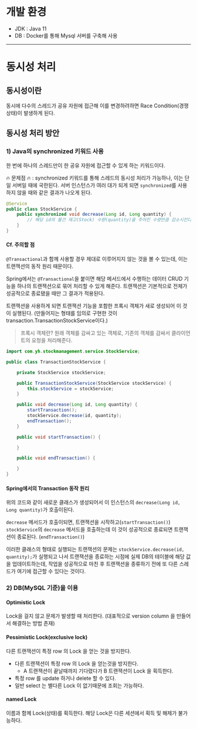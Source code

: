 # 개발 환경
- JDK : Java 11
- DB : Docker를 통해 Mysql 서버를 구축해 사용
----

# 동시성 처리
## 동시성이란
동시에 다수의 스레드가 공유 자원에 접근해 이를 변경하려하면 Race Condition(경쟁 상태)이 발생하게 된다.
## 동시성 처리 방안
### 1) Java의 synchronized 키워드 사용
한 번에 하나의 스레드만이 한 공유 자원에 접근할 수 있게 하는 키워드이다.

🔥 문제점 🔥 : synchronized 키워드를 통해 스레드의 동시성 처리가 가능하나, 이는 단일 서버일 때에 국한된다. 서버 인스턴스가 여러 대가 되게 되면 `synchronized`를 사용하지 않을 때와 같은 결과가 나오게 된다.


```java
@Service
public class StockService {
    public synchronized void decrease(Long id, Long quantity) {
        // 해당 id의 물건 재고(Stock) 수량(quantity)을 주어진 수량만큼 감소시킨다.
    }
}
```
#### Cf. 주의할 점
`@Transactional`과 함께 사용할 경우 제대로 이루어지지 않는 것을 볼 수 있는데, 이는 트랜잭션의 동작 원리 때문이다. 

Spring에서는 `@Transactional`을 붙이면 해당 메서드에서 수행하는 데이터 CRUD 기능을 하나의 트랜잭션으로 묶어 처리할 수 있게 해준다. 트랜잭션은 기본적으로 전체가 성공적으로 종료됐을 때만 그 결과가 적용된다.

트랜잭션을 사용하게 되면 트랜잭션 기능을 포함한 프록시 객체가 새로 생성되어 이 것이 실행된다. (만들어지는 형태를 임의로 구현한 것이 transaction.TransactionStockService이다.)

> 프록시 객체란?
> 원래 객체를 감싸고 있는 객체로, 기존의 객체를 감싸서 클라이언트의 요청을 처리해준다.

```java
import com.yh.stockmanagement.service.StockService;

public class TransactionStockService {

    private StockService stockService;

    public TransactionStockService(StockService stockService) {
        this.stockService = stockService;
    }

    public void decrease(Long id, Long quantity) {
        startTransaction();
        stockService.decrease(id, quantity);
        endTransaction();
    }

    public void startTransaction() {

    }

    public void endTransaction() {

    }
}
```
#### Spring에서의 Transaction 동작 원리
위의 코드와 같이 새로운 클래스가 생성되어서 이 인스턴스의 `decrease(Long id, Long quantity)`가 호출이된다.

`decrease` 메서드가 호출이되면, 트랜잭션을 시작하고(`startTransaction()`) `stockService`의 `decrease` 메서드을 호출하는데 이 것이 성공적으로 종료되면 트랜잭션이 종료된다. (`endTransaction()`)

이러한 클래스의 형태로 실행되는 트랜잭션의 문제는 `stockService.decrease(id, quantity);`가 실행되고 나서 트랜잭션을 종료하는 시점에 실제 DB의 테이블에 해당 값을 업데이트하는데, 작업을 성공적으로 마친 후 트랜잭션을 종류하기 전에 또 다른 스레드가 여기에 접근할 수 있다는 것이다.

### 2) DB(MySQL 기준)을 이용
#### Optimistic Lock
Lock을 걸지 않고 문제가 발생할 때 처리한다. (대표적으로 version column 을 만들어서 해결하는 방법 존재)

#### Pessimistic Lock(exclusive lock)
다른 트랜잭션이 특정 row 의 Lock 을 얻는 것을 방지한다.
- 다른 트랜잭션이 특정 row 의 Lock 을 얻는것을 방지한다.
  - A 트랜잭션이 끝날때까지 기다렸다가 B 트랜잭션이 Lock 을 획득한다.
- 특정 row 를 update 하거나 delete 할 수 있다.
- 일반 select 는 별다른 Lock 이 없기때문에 조회는 가능하다.

#### named Lock
이름과 함께 Lock(상태)를 획득한다. 해당 Lock은 다른 세션에서 획득 및 해제가 불가능하다.